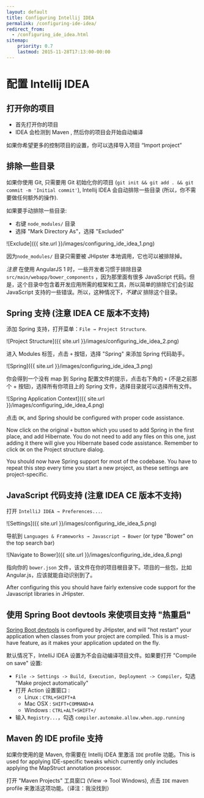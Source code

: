 ```yaml
---
layout: default
title: Configuring Intellij IDEA
permalink: /configuring-ide-idea/
redirect_from:
  - /configuring_ide_idea.html
sitemap:
    priority: 0.7
    lastmod: 2015-11-28T17:13:00-00:00
---
```


# <i class="fa fa-keyboard-o"></i> 配置 Intellij IDEA

## 打开你的项目

- 首先打开你的项目
- IDEA 会检测到 Maven , 然后你的项目会开始自动编译

如果你希望更多的控制项目的设置，你可以选择导入项目 “Import project”

## 排除一些目录

如果你使用 Git, 只需要用 Git 初始化你的项目 (`git init && git add . && git commit -m 'Initial commit'`), Intellij IDEA 会自动排除一些目录 (所以，你不需要做任何额外的操作).

如果要手动排除一些目录:

- 右键 `node_modules/` 目录
- 选择 "Mark Directory As"，选择 "Excluded"

![Exclude]({{ site.url }}/images/configuring_ide_idea_1.png)

因为`node_modules/` 目录只需要被 JHipster 本地调用，它也可以被排除掉。

_注意_ 在使用 AngularJS 1 时，一些开发者习惯于排除目录 `src/main/webapp/bower_components` ，因为那里面有很多 JavaScript 代码。但是，这个目录中包含着开发应用所需的框架和工具，所以简单的排除它们会引起 JavaScript 支持的一些错误。所以，这种情况下，_不建议_ 排除这个目录。

## Spring 支持 (注意 IDEA CE 版本不支持)

添加 Spring 支持，打开菜单：`File → Project Structure`.

![Project Structure]({{ site.url }}/images/configuring_ide_idea_2.png)

进入 Modules 标签，点击 `+` 按钮，选择 "Spring" 来添加 Spring 代码助手。

![Spring]({{ site.url }}/images/configuring_ide_idea_3.png)

你会得到一个没有 map 到 Spring 配置文件的提示，点击右下角的 `+` (不是之前那个 + 按钮)，选择所有你项目上的 Spring 文件，选择目录就可以选择所有文件。

![Spring Application Context]({{ site.url }}/images/configuring_ide_idea_4.png)

点击 `OK`, and Spring should be configured with proper code assistance.

Now click on the original `+` button which you used to add Spring in the first place, and add Hibernate. You do not need to add any files on this one, just adding it there will give you Hibernate based code assistance. Remember to click `OK` on the Project structure dialog.

You should now have Spring support for most of the codebase. You have to repeat this step every time you start a new project, as these settings are project-specific.

## JavaScript 代码支持 (注意 IDEA CE 版本不支持)

打开 `IntelliJ IDEA → Preferences...`.

![Settings]({{ site.url }}/images/configuring_ide_idea_5.png)

导航到 `Languages & Frameworks → Javascript → Bower` (or type "Bower" on the top search bar)

![Navigate to Bower]({{ site.url }}/images/configuring_ide_idea_6.png)

指向你的 `bower.json` 文件，该文件在你的项目根目录下。项目的一些包，比如 Angular.js，应该就能自动识别到了。

After configuring this you should have fairly extensive code support for the Javascript libraries in JHipster.

## 使用 Spring Boot devtools 来使项目支持 "热重启" 

[Spring Boot devtools](https://docs.spring.io/spring-boot/docs/current/reference/html/using-boot-devtools.html) is configured by JHipster, and will "hot restart" your application when classes from your project are compiled. This is a must-have feature, as it makes your application updated on the fly.

默认情况下，IntelliJ IDEA 设置为不会自动编译项目文件。如果要打开 "Compile on save" 设置:

* `File -> Settings -> Build, Execution, Deployment -> Compiler`，勾选 "Make project automatically"
* 打开 Action 设置窗口 :
  * Linux : `CTRL+SHIFT+A`
  * Mac OSX : `SHIFT+COMMAND+A`
  * Windows : `CTRL+ALT+SHIFT+/`
* 输入 `Registry...`，勾选 `compiler.automake.allow.when.app.running`

## Maven 的 IDE profile 支持

如果你使用的是 Maven, 你需要在 Intellij IDEA 里激活 `IDE` profile 功能。This is used for applying IDE-specific tweaks
which currently only includes applying the MapStruct annotation processor.

打开 "Maven Projects" 工具窗口 (View -> Tool Windows), 点击 `IDE` maven profile 来激活这项功能。（译注：我没找到）
